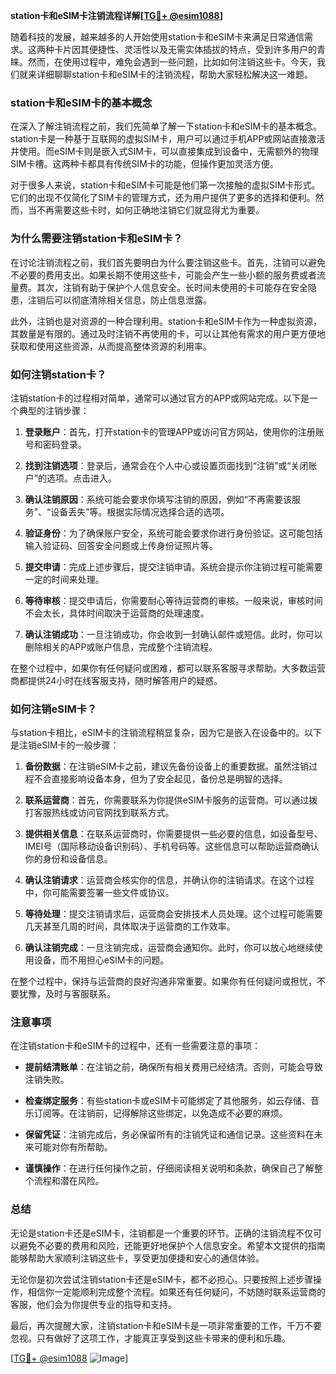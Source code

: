 **station卡和eSIM卡注销流程详解[[TG💪+ @esim1088](https://t.me/s/esim1088)]**

随着科技的发展，越来越多的人开始使用station卡和eSIM卡来满足日常通信需求。这两种卡片因其便捷性、灵活性以及无需实体插拔的特点，受到许多用户的青睐。然而，在使用过程中，难免会遇到一些问题，比如如何注销这些卡。今天，我们就来详细聊聊station卡和eSIM卡的注销流程，帮助大家轻松解决这一难题。

### station卡和eSIM卡的基本概念

在深入了解注销流程之前，我们先简单了解一下station卡和eSIM卡的基本概念。station卡是一种基于互联网的虚拟SIM卡，用户可以通过手机APP或网站直接激活并使用。而eSIM卡则是嵌入式SIM卡，可以直接集成到设备中，无需额外的物理SIM卡槽。这两种卡都具有传统SIM卡的功能，但操作更加灵活方便。

对于很多人来说，station卡和eSIM卡可能是他们第一次接触的虚拟SIM卡形式。它们的出现不仅简化了SIM卡的管理方式，还为用户提供了更多的选择和便利。然而，当不再需要这些卡时，如何正确地注销它们就显得尤为重要。

### 为什么需要注销station卡和eSIM卡？

在讨论注销流程之前，我们首先要明白为什么要注销这些卡。首先，注销可以避免不必要的费用支出。如果长期不使用这些卡，可能会产生一些小额的服务费或者流量费。其次，注销有助于保护个人信息安全。长时间未使用的卡可能存在安全隐患，注销后可以彻底清除相关信息，防止信息泄露。

此外，注销也是对资源的一种合理利用。station卡和eSIM卡作为一种虚拟资源，其数量是有限的。通过及时注销不再使用的卡，可以让其他有需求的用户更方便地获取和使用这些资源，从而提高整体资源的利用率。

### 如何注销station卡？

注销station卡的过程相对简单，通常可以通过官方的APP或网站完成。以下是一个典型的注销步骤：

1. **登录账户**：首先，打开station卡的管理APP或访问官方网站，使用你的注册账号和密码登录。
   
2. **找到注销选项**：登录后，通常会在个人中心或设置页面找到“注销”或“关闭账户”的选项。点击进入。

3. **确认注销原因**：系统可能会要求你填写注销的原因，例如“不再需要该服务”、“设备丢失”等。根据实际情况选择合适的选项。

4. **验证身份**：为了确保账户安全，系统可能会要求你进行身份验证。这可能包括输入验证码、回答安全问题或上传身份证照片等。

5. **提交申请**：完成上述步骤后，提交注销申请。系统会提示你注销过程可能需要一定的时间来处理。

6. **等待审核**：提交申请后，你需要耐心等待运营商的审核。一般来说，审核时间不会太长，具体时间取决于运营商的处理速度。

7. **确认注销成功**：一旦注销成功，你会收到一封确认邮件或短信。此时，你可以删除相关的APP或账户信息，完成整个注销流程。

在整个过程中，如果你有任何疑问或困难，都可以联系客服寻求帮助。大多数运营商都提供24小时在线客服支持，随时解答用户的疑惑。

### 如何注销eSIM卡？

与station卡相比，eSIM卡的注销流程稍显复杂，因为它是嵌入在设备中的。以下是注销eSIM卡的一般步骤：

1. **备份数据**：在注销eSIM卡之前，建议先备份设备上的重要数据。虽然注销过程不会直接影响设备本身，但为了安全起见，备份总是明智的选择。

2. **联系运营商**：首先，你需要联系为你提供eSIM卡服务的运营商。可以通过拨打客服热线或访问官网找到联系方式。

3. **提供相关信息**：在联系运营商时，你需要提供一些必要的信息，如设备型号、IMEI号（国际移动设备识别码）、手机号码等。这些信息可以帮助运营商确认你的身份和设备信息。

4. **确认注销请求**：运营商会核实你的信息，并确认你的注销请求。在这个过程中，你可能需要签署一些文件或协议。

5. **等待处理**：提交注销请求后，运营商会安排技术人员处理。这个过程可能需要几天甚至几周的时间，具体取决于运营商的工作效率。

6. **确认注销完成**：一旦注销完成，运营商会通知你。此时，你可以放心地继续使用设备，而不用担心eSIM卡的问题。

在整个过程中，保持与运营商的良好沟通非常重要。如果你有任何疑问或担忧，不要犹豫，及时与客服联系。

### 注意事项

在注销station卡和eSIM卡的过程中，还有一些需要注意的事项：

- **提前结清账单**：在注销之前，确保所有相关费用已经结清。否则，可能会导致注销失败。
  
- **检查绑定服务**：有些station卡或eSIM卡可能绑定了其他服务，如云存储、音乐订阅等。在注销前，记得解除这些绑定，以免造成不必要的麻烦。

- **保留凭证**：注销完成后，务必保留所有的注销凭证和通信记录。这些资料在未来可能对你有所帮助。

- **谨慎操作**：在进行任何操作之前，仔细阅读相关说明和条款，确保自己了解整个流程和潜在风险。

### 总结

无论是station卡还是eSIM卡，注销都是一个重要的环节。正确的注销流程不仅可以避免不必要的费用和风险，还能更好地保护个人信息安全。希望本文提供的指南能够帮助大家顺利注销这些卡，享受更加便捷和安心的通信体验。

无论你是初次尝试注销station卡还是eSIM卡，都不必担心。只要按照上述步骤操作，相信你一定能顺利完成整个流程。如果还有任何疑问，不妨随时联系运营商的客服，他们会为你提供专业的指导和支持。

最后，再次提醒大家，注销station卡和eSIM卡是一项非常重要的工作，千万不要忽视。只有做好了这项工作，才能真正享受到这些卡带来的便利和乐趣。

[[TG💪+ @esim1088](https://t.me/s/esim1088) ![Image](https://i.postimg.cc/4NQfJmqS/Snipaste-2025-05-13-00-14-12.png)]